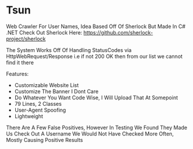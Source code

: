 # Tsun
Web Crawler For User Names, Idea Based Off Of Sherlock But Made In C# .NET
Check Out Sherlock Here: https://github.com/sherlock-project/sherlock

The System Works Off Of Handling StatusCodes via HttpWebRequest/Response i.e if not 200 OK then from our list we cannot find it there

Features:
- Customizable Website List
- Customize The Banner I Dont Care
- Do Whatever You Want Code Wise, I Will Upload That At Somepoint
- 79 Lines, 2 Classes
- User-Agent Spoofing
- Lightweight


There Are A Few False Positives, However In Testing We Found They Made Us Check Out A Username We Would Not Have Checked More Often, Mostly Causing Positive Results
